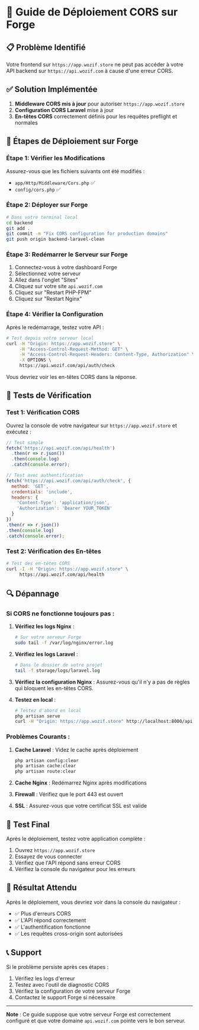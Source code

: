 # 🚀 Guide de Déploiement CORS sur Forge

## 📋 Problème Identifié
Votre frontend sur `https://app.wozif.store` ne peut pas accéder à votre API backend sur `https://api.wozif.com` à cause d'une erreur CORS.

## ✅ Solution Implémentée
1. **Middleware CORS mis à jour** pour autoriser `https://app.wozif.store`
2. **Configuration CORS Laravel** mise à jour
3. **En-têtes CORS** correctement définis pour les requêtes preflight et normales

## 🔧 Étapes de Déploiement sur Forge

### Étape 1: Vérifier les Modifications
Assurez-vous que les fichiers suivants ont été modifiés :
- `app/Http/Middleware/Cors.php` ✅
- `config/cors.php` ✅

### Étape 2: Déployer sur Forge
```bash
# Dans votre terminal local
cd backend
git add .
git commit -m "Fix CORS configuration for production domains"
git push origin backend-laravel-clean
```

### Étape 3: Redémarrer le Serveur sur Forge
1. Connectez-vous à votre dashboard Forge
2. Sélectionnez votre serveur
3. Allez dans l'onglet "Sites"
4. Cliquez sur votre site `api.wozif.com`
5. Cliquez sur "Restart PHP-FPM"
6. Cliquez sur "Restart Nginx"

### Étape 4: Vérifier la Configuration
Après le redémarrage, testez votre API :

```bash
# Test depuis votre serveur local
curl -H "Origin: https://app.wozif.store" \
     -H "Access-Control-Request-Method: GET" \
     -H "Access-Control-Request-Headers: Content-Type, Authorization" \
     -X OPTIONS \
     https://api.wozif.com/api/auth/check
```

Vous devriez voir les en-têtes CORS dans la réponse.

## 🧪 Tests de Vérification

### Test 1: Vérification CORS
Ouvrez la console de votre navigateur sur `https://app.wozif.store` et exécutez :

```javascript
// Test simple
fetch('https://api.wozif.com/api/health')
  .then(r => r.json())
  .then(console.log)
  .catch(console.error);

// Test avec authentification
fetch('https://api.wozif.com/api/auth/check', {
  method: 'GET',
  credentials: 'include',
  headers: {
    'Content-Type': 'application/json',
    'Authorization': 'Bearer YOUR_TOKEN'
  }
})
.then(r => r.json())
.then(console.log)
.catch(console.error);
```

### Test 2: Vérification des En-têtes
```bash
# Test des en-têtes CORS
curl -I -H "Origin: https://app.wozif.store" \
     https://api.wozif.com/api/health
```

## 🔍 Dépannage

### Si CORS ne fonctionne toujours pas :

1. **Vérifiez les logs Nginx** :
   ```bash
   # Sur votre serveur Forge
   sudo tail -f /var/log/nginx/error.log
   ```

2. **Vérifiez les logs Laravel** :
   ```bash
   # Dans le dossier de votre projet
   tail -f storage/logs/laravel.log
   ```

3. **Vérifiez la configuration Nginx** :
   Assurez-vous qu'il n'y a pas de règles qui bloquent les en-têtes CORS.

4. **Testez en local** :
   ```bash
   # Testez d'abord en local
   php artisan serve
   curl -H "Origin: https://app.wozif.store" http://localhost:8000/api/health
   ```

### Problèmes Courants :

1. **Cache Laravel** : Videz le cache après déploiement
   ```bash
   php artisan config:clear
   php artisan cache:clear
   php artisan route:clear
   ```

2. **Cache Nginx** : Redémarrez Nginx après modifications
3. **Firewall** : Vérifiez que le port 443 est ouvert
4. **SSL** : Assurez-vous que votre certificat SSL est valide

## 📱 Test Final

Après le déploiement, testez votre application complète :

1. Ouvrez `https://app.wozif.store`
2. Essayez de vous connecter
3. Vérifiez que l'API répond sans erreur CORS
4. Vérifiez la console du navigateur pour les erreurs

## 🎯 Résultat Attendu

Après le déploiement, vous devriez voir dans la console du navigateur :
- ✅ Plus d'erreurs CORS
- ✅ L'API répond correctement
- ✅ L'authentification fonctionne
- ✅ Les requêtes cross-origin sont autorisées

## 📞 Support

Si le problème persiste après ces étapes :
1. Vérifiez les logs d'erreur
2. Testez avec l'outil de diagnostic CORS
3. Vérifiez la configuration de votre serveur Forge
4. Contactez le support Forge si nécessaire

---

**Note** : Ce guide suppose que votre serveur Forge est correctement configuré et que votre domaine `api.wozif.com` pointe vers le bon serveur.
